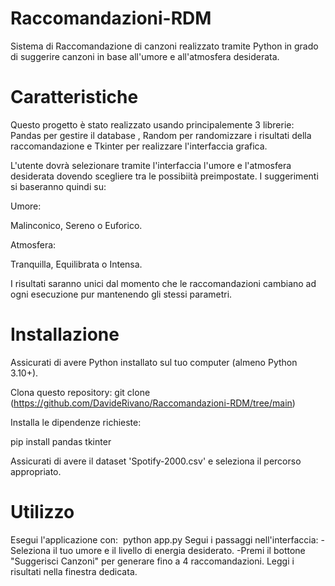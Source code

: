 # Raccomandazioni-RDM
Sistema di Raccomandazione di canzoni realizzato tramite Python in grado di suggerire canzoni in base all'umore e all'atmosfera desiderata.

# Caratteristiche
Questo progetto è stato realizzato usando principalemente 3 librerie: Pandas per gestire il database , Random per randomizzare i risultati della raccomandazione e Tkinter per realizzare l'interfaccia grafica.

L'utente dovrà selezionare tramite l'interfaccia l'umore e l'atmosfera desiderata dovendo scegliere tra le possibiità preimpostate.
I suggerimenti si baseranno quindi su: 

Umore: 

Malinconico, Sereno o Euforico.

Atmosfera: 

Tranquilla, Equilibrata o Intensa.

I risultati saranno unici dal momento che le raccomandazioni cambiano ad ogni esecuzione pur mantenendo gli stessi parametri.



# Installazione

Assicurati di avere Python installato sul tuo computer (almeno Python 3.10+).

Clona questo repository:
git clone (https://github.com/DavideRivano/Raccomandazioni-RDM/tree/main)

Installa le dipendenze richieste: 

pip install pandas tkinter

Assicurati di avere il dataset 'Spotify-2000.csv' e seleziona il percorso appropriato.

# Utilizzo

Esegui l'applicazione con: 
python app.py
Segui i passaggi nell'interfaccia:
-Seleziona il tuo umore e il livello di energia desiderato.
-Premi il bottone "Suggerisci Canzoni" per generare fino a 4 raccomandazioni.
Leggi i risultati nella finestra dedicata.


